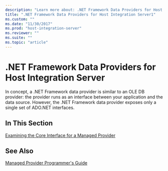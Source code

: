 ```yaml
---
description: "Learn more about: .NET Framework Data Providers for Host Integration Server"
title: ".NET Framework Data Providers for Host Integration Server1"
ms.custom: ""
ms.date: "11/30/2017"
ms.prod: "host-integration-server"
ms.reviewer: ""
ms.suite: ""
ms.topic: "article"
---
```

# .NET Framework Data Providers for Host Integration Server
In concept, a .NET Framework data provider is similar to an OLE DB provider: the provider runs as an interface between your application and the data source. However, the .NET Framework data provider exposes only a single set of ADO.NET interfaces.  
  
## In This Section  
 [Examining the Core Interface for a Managed Provider](../core/examining-the-core-interface-for-a-managed-provider1.md)  
  
## See Also  
 [Managed Provider Programmer's Guide](../core/managed-provider-programmer-s-guide2.md)
